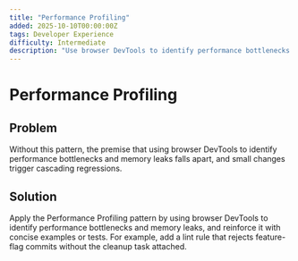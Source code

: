 ```yaml
---
title: "Performance Profiling"
added: 2025-10-10T00:00:00Z
tags: Developer Experience
difficulty: Intermediate
description: "Use browser DevTools to identify performance bottlenecks and memory leaks."
---
```

# Performance Profiling

## Problem

Without this pattern, the premise that using browser DevTools to identify performance bottlenecks and memory leaks falls apart, and small changes trigger cascading regressions.

## Solution

Apply the Performance Profiling pattern by using browser DevTools to identify performance bottlenecks and memory leaks, and reinforce it with concise examples or tests. For example, add a lint rule that rejects feature-flag commits without the cleanup task attached.
